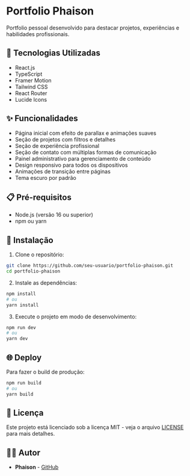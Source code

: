 # Portfolio Phaison

Portfolio pessoal desenvolvido para destacar projetos, experiências e habilidades profissionais.

## 🚀 Tecnologias Utilizadas

- React.js
- TypeScript
- Framer Motion
- Tailwind CSS
- React Router
- Lucide Icons

## ✨ Funcionalidades

- Página inicial com efeito de parallax e animações suaves
- Seção de projetos com filtros e detalhes
- Seção de experiência profissional
- Seção de contato com múltiplas formas de comunicação
- Painel administrativo para gerenciamento de conteúdo
- Design responsivo para todos os dispositivos
- Animações de transição entre páginas
- Tema escuro por padrão

## 📋 Pré-requisitos

- Node.js (versão 16 ou superior)
- npm ou yarn

## 🔧 Instalação

1. Clone o repositório:

```bash
git clone https://github.com/seu-usuario/portfolio-phaison.git
cd portfolio-phaison
```

2. Instale as dependências:

```bash
npm install
# ou
yarn install
```

3. Execute o projeto em modo de desenvolvimento:

```bash
npm run dev
# ou
yarn dev
```

## 🌐 Deploy

Para fazer o build de produção:

```bash
npm run build
# ou
yarn build
```

## 📝 Licença

Este projeto está licenciado sob a licença MIT - veja o arquivo [LICENSE](LICENSE) para mais detalhes.

## 👨‍💻 Autor

- **Phaison** - [GitHub](https://github.com/seu-usuario)
